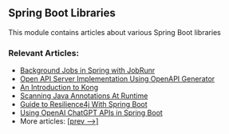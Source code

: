 ## Spring Boot Libraries

This module contains articles about various Spring Boot libraries

### Relevant Articles:

- [Background Jobs in Spring with JobRunr](https://www.baeldung.com/java-jobrunr-spring)
- [Open API Server Implementation Using OpenAPI Generator](https://www.baeldung.com/java-openapi-generator-server)
- [An Introduction to Kong](https://www.baeldung.com/kong)
- [Scanning Java Annotations At Runtime](https://www.baeldung.com/java-scan-annotations-runtime)
- [Guide to Resilience4j With Spring Boot](https://www.baeldung.com/spring-boot-resilience4j)  
- [Using OpenAI ChatGPT APIs in Spring Boot](https://www.baeldung.com/spring-boot-chatgpt-api-openai)
- More articles: [[prev -->]](/spring-boot-modules/spring-boot-libraries)
